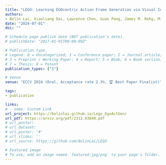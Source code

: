 ```yaml
---
title: "LEGO: Learning EGOcentric Action Frame Generation via Visual Instruction Tuning"
authors:
- Bolin Lai, Xiaoliang Dai, Lawrence Chen, Guan Pang, James M. Rehg, Miao Liu
date: "2024-07-01"
doi: ""

# Schedule page publish date (NOT publication's date).
# publishDate: "2017-01-01T00:00:00Z"

# Publication type.
# Legend: 0 = Uncategorized; 1 = Conference paper; 2 = Journal article;
# 3 = Preprint / Working Paper; 4 = Report; 5 = Book; 6 = Book section;
# 7 = Thesis; 8 = Patent
publication_types: ["1"]

# Venue
venue: "ECCV 2024 (Oral, Acceptance rate 2.3%, 🏆 Best Paper Finalist)"

tags:
- publication

links:
# - name: Custom Link
url_project: https://bolinlai.github.io/Lego_EgoActGen/
url_pdf: https://arxiv.org/pdf/2312.03849.pdf
# url_poster:
# url_dataset:
# url_poster: '#'
# url_slides: ''
# url_source: https://github.com/BolinLai/LEGO

# Featured image
# To use, add an image named `featured.jpg/png` to your page's folder.
---
```


